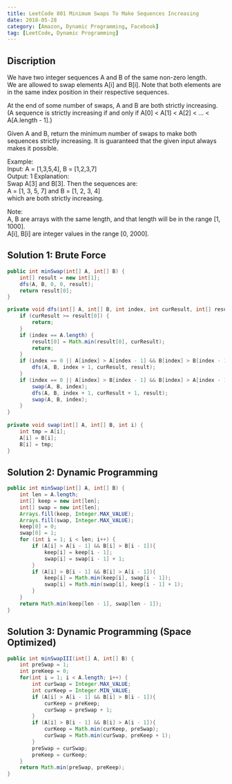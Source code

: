 ```yaml
---
title: LeetCode 801 Minimum Swaps To Make Sequences Increasing
date: 2018-05-28
category: [Amazon, Dynamic Programming, Facebook]
tag: [LeetCode, Dynamic Programming]
---
```


## Discription
We have two integer sequences A and B of the same non-zero length.  
We are allowed to swap elements A[i] and B[i].  Note that both elements are in the same index position in their respective sequences.  

At the end of some number of swaps, A and B are both strictly increasing.  (A sequence is strictly increasing if and only if A[0] < A[1] < A[2] < ... < A[A.length - 1].)  

Given A and B, return the minimum number of swaps to make both sequences strictly increasing.  It is guaranteed that the given input always makes it possible.  

Example:  
Input: A = [1,3,5,4], B = [1,2,3,7]  
Output: 1 
Explanation:   
Swap A[3] and B[3].  Then the sequences are:  
A = [1, 3, 5, 7] and B = [1, 2, 3, 4]  
which are both strictly increasing.  

Note:  
A, B are arrays with the same length, and that length will be in the range [1, 1000].  
A[i], B[i] are integer values in the range [0, 2000].

## Solution 1: Brute Force
```java
public int minSwap(int[] A, int[] B) {
    int[] result = new int[1];
    dfs(A, B, 0, 0, result);
    return result[0];
}

private void dfs(int[] A, int[] B, int index, int curResult, int[] result) {
    if (curResult >= result[0]) {
        return;
    }
    if (index == A.length) {
        result[0] = Math.min(result[0], curResult);
        return;
    }
    if (index == 0 || A[index] > A[index - 1] && B[index] > B[index - 1]) {
        dfs(A, B, index + 1, curResult, result);
    }
    if (index == 0 || A[index] > B[index - 1] && B[index] > A[index - 1]) {
        swap(A, B, index);
        dfs(A, B, index + 1, curResult + 1, result);
        swap(A, B, index);
    }
}
    
private void swap(int[] A, int[] B, int i) {
    int tmp = A[i];
    A[i] = B[i];
    B[i] = tmp;
}
```
## Solution 2: Dynamic Programming
```java
public int minSwap(int[] A, int[] B) {
    int len = A.length;
    int[] keep = new int[len];
    int[] swap = new int[len];
    Arrays.fill(keep, Integer.MAX_VALUE);
    Arrays.fill(swap, Integer.MAX_VALUE);
    keep[0] = 0;
    swap[0] = 1;
    for (int i = 1; i < len; i++) {
        if (A[i] > A[i - 1] && B[i] > B[i - 1]){
            keep[i] = keep[i - 1];
            swap[i] = swap[i - 1] + 1;
        }
        if (A[i] > B[i - 1] && B[i] > A[i - 1]){
            keep[i] = Math.min(keep[i], swap[i - 1]);
            swap[i] = Math.min(swap[i], keep[i - 1] + 1);
        }
    }
    return Math.min(keep[len - 1], swap[len - 1]);
}
```
## Solution 3: Dynamic Programming (Space Optimized)
```java
public int minSwapIII(int[] A, int[] B) {
    int preSwap = 1;
    int preKeep = 0;
    for(int i = 1; i < A.length; i++) {
        int curSwap = Integer.MAX_VALUE;
        int curKeep = Integer.MIN_VALUE;
        if (A[i] > A[i - 1] && B[i] > B[i - 1]){
            curKeep = preKeep;
            curSwap = preSwap + 1;
        }
        if (A[i] > B[i - 1] && B[i] > A[i - 1]){
            curKeep = Math.min(curKeep, preSwap);
            curSwap = Math.min(curSwap, preKeep + 1);
        }
        preSwap = curSwap;
        preKeep = curKeep;
    }
    return Math.min(preSwap, preKeep);
}
```

